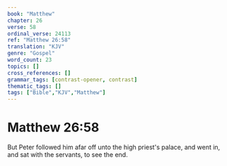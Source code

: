 ```yaml
---
book: "Matthew"
chapter: 26
verse: 58
ordinal_verse: 24113
ref: "Matthew 26:58"
translation: "KJV"
genre: "Gospel"
word_count: 23
topics: []
cross_references: []
grammar_tags: [contrast-opener, contrast]
thematic_tags: []
tags: ["Bible","KJV","Matthew"]
---
```


# Matthew 26:58

But Peter followed him afar off unto the high priest's palace, and went in, and sat with the servants, to see the end.
